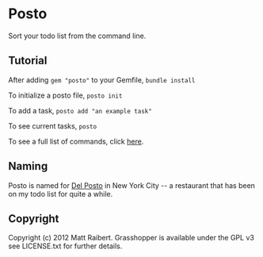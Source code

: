# Posto

Sort your todo list from the command line.

## Tutorial

After adding `gem "posto"` to your Gemfile, `bundle install`

To initialize a posto file, `posto init` 

To add a task, `posto add "an example task"`

To see current tasks, `posto`

To see a full list of commands, click [here](https://github.com/mattraibert/posto/blob/master/lib/posto/help.md).

## Naming

Posto is named for [Del Posto](http://www.delposto.com/) in New York City -- a restaurant that has been on my todo list for quite a while.

## Copyright

Copyright (c) 2012 Matt Raibert.
Grasshopper is available under the GPL v3 see LICENSE.txt for further details.
